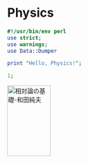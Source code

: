 Physics
=======


```perl:test.pl
#!/usr/bin/env perl
use strict;
use warnings;
use Data::Dumper

print "Hello, Physics!";

1;
```

<img align="center" width="100" height="161.8" src="http://ecx.images-amazon.com/images/I/51ZqmUF%2BU0L.jpg" alt="相対論の基礎-和田純夫">
